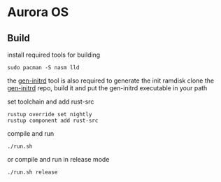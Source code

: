 # Aurora OS

## Build

install required tools for building

	sudo pacman -S nasm lld

the [gen-initrd](https://github.com/Athryx/gen-initrd) tool is also required to generate the init ramdisk
clone the [gen-initrd](https://github.com/Athryx/gen-initrd) repo, build it and put the gen-initrd executable in your path

set toolchain and add rust-src

	rustup override set nightly
	rustup component add rust-src

compile and run

	./run.sh

or compile and run in release mode

	./run.sh release
